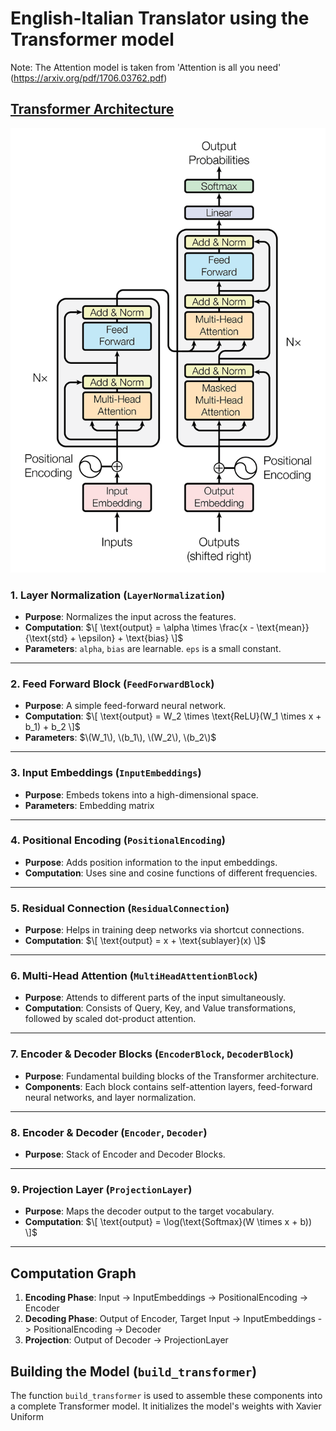# English-Italian Translator using the Transformer model

Note: The Attention model is taken from 'Attention is all you need' (https://arxiv.org/pdf/1706.03762.pdf)


## [Transformer Architecture](https://github.com/aakashvardhan/attention-model-pl/blob/main/models/model.py)
![imgs](https://github.com/aakashvardhan/attention-model-pl/blob/main/attention_research_1.webp)
### 1. Layer Normalization (`LayerNormalization`)

- **Purpose**: Normalizes the input across the features.
- **Computation**: 
  $\[
  \text{output} = \alpha \times \frac{x - \text{mean}}{\text{std} + \epsilon} + \text{bias}
  \]$
- **Parameters**: `alpha`, `bias` are learnable. `eps` is a small constant.

---

### 2. Feed Forward Block (`FeedForwardBlock`)

- **Purpose**: A simple feed-forward neural network.
- **Computation**: 
  $\[
  \text{output} = W_2 \times \text{ReLU}(W_1 \times x + b_1) + b_2
  \]$
- **Parameters**: $\(W_1\), \(b_1\), \(W_2\), \(b_2\)$

---

### 3. Input Embeddings (`InputEmbeddings`)

- **Purpose**: Embeds tokens into a high-dimensional space.
- **Parameters**: Embedding matrix

---

### 4. Positional Encoding (`PositionalEncoding`)

- **Purpose**: Adds position information to the input embeddings.
- **Computation**: Uses sine and cosine functions of different frequencies.

---

### 5. Residual Connection (`ResidualConnection`)

- **Purpose**: Helps in training deep networks via shortcut connections.
- **Computation**: 
  $\[
  \text{output} = x + \text{sublayer}(x)
  \]$
---

### 6. Multi-Head Attention (`MultiHeadAttentionBlock`)

- **Purpose**: Attends to different parts of the input simultaneously.
- **Computation**: Consists of Query, Key, and Value transformations, followed by scaled dot-product attention.

---

### 7. Encoder & Decoder Blocks (`EncoderBlock`, `DecoderBlock`)

- **Purpose**: Fundamental building blocks of the Transformer architecture.
- **Components**: Each block contains self-attention layers, feed-forward neural networks, and layer normalization.

---

### 8. Encoder & Decoder (`Encoder`, `Decoder`)

- **Purpose**: Stack of Encoder and Decoder Blocks.

---

### 9. Projection Layer (`ProjectionLayer`)

- **Purpose**: Maps the decoder output to the target vocabulary.
- **Computation**: 
  $\[
  \text{output} = \log(\text{Softmax}(W \times x + b))
  \]$

---

## Computation Graph

1. **Encoding Phase**: Input -> InputEmbeddings -> PositionalEncoding -> Encoder
2. **Decoding Phase**: Output of Encoder, Target Input -> InputEmbeddings -> PositionalEncoding -> Decoder
3. **Projection**: Output of Decoder -> ProjectionLayer

## Building the Model (`build_transformer`)

The function `build_transformer` is used to assemble these components into a complete Transformer model. It initializes the model's weights with Xavier Uniform
